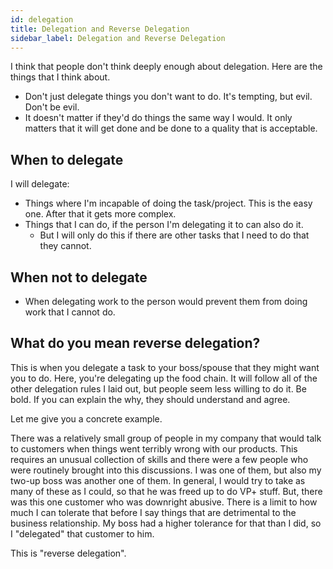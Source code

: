 ```yaml
---
id: delegation 
title: Delegation and Reverse Delegation
sidebar_label: Delegation and Reverse Delegation
---
```


I think that people don't think deeply enough about delegation.  Here are the things that I think about.

* Don't just delegate things you don't want to do.  It's tempting, but evil.  Don't be evil.
* It doesn't matter if they'd do things the same way I would.  It only matters that it will get done and be done to a quality that is acceptable.

## When to delegate

I will delegate:

* Things where I'm incapable of doing the task/project.  This is the easy one.  After that it gets more complex.
* Things that I can do, if the person I'm delegating it to can also do it.  
  * But I will only do this if there are other tasks that I need to do that they cannot.

## When not to delegate

* When delegating work to the person would prevent them from doing work that I cannot do.

## What do you mean reverse delegation?

This is when you delegate a task to your boss/spouse that they might want you to do.  Here, you're delegating up the food chain.  It will follow all of the other delegation rules I laid out, but people seem less willing to do it.  Be bold.  If you can explain the why, they should understand and agree.

Let me give you a concrete example.  

There was a relatively small group of people in my company that would talk to customers when things went terribly wrong with our products.  This requires an unusual collection of skills and there were a few people who were routinely brought into this discussions.  I was one of them, but also my two-up boss was another one of them.  In general, I would try to take as many of these as I could, so that he was freed up to do VP+ stuff.  But, there was this one customer who was downright abusive.  There is a limit to how much I can tolerate that before I say things that are detrimental to the business relationship.  My boss had a higher tolerance for that than I did, so I "delegated" that customer to him.  

This is "reverse delegation".


